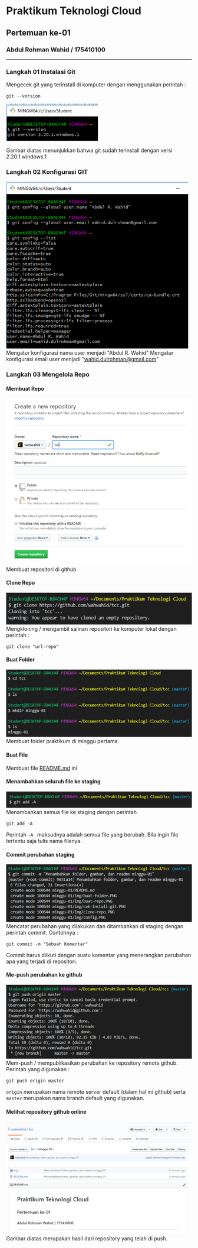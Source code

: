 # Praktikum Teknologi Cloud
## Pertemuan ke-01

###  Abdul Rohman Wahid / 175410100
--------------------------------

### Langkah 01 Instalasi Git
Mengecek git yang terinstall di komputer dengan menggunakan perintah :
```
git --version
```

![Cek Versi](./img/cek-install-git.PNG)

Gambar diatas menunjukkan bahwa git sudah terinstall dengan versi 2.20.1.windows.1

### Langkah 02 Konfigurasi GIT
![Konfigurasi](./img/config.PNG)
Mengatur konfigurasi nama user menjadi "Abdul R. Wahid"
Mengatur konfigurasi email user menjadi "wahid.dulrohman@gmail.com"

### Langkah 03 Mengelola Repo
#### Membuat Repo
![Membuat](./img/buat-repo.PNG)
Membuat repositori di github

#### Clone Repo
![Clone](./img/clone-repo.PNG)
Mengkloning / mengambil salinan repositori ke komputer lokal dengan perintah :
```
git clone "url-repo"
```

#### Buat Folder
![BuatFolder](./img/buat-folder.PNG)
Membuat folder praktikum di minggu pertama.

#### Buat File 
Membuat file [README.md](./README.md) ini

#### Menambahkan seluruh file ke staging
![BuatFolder](./img/git-add.PNG)
Menambahkan semua file ke staging dengan perintah
```
git add -A
```
Perintah `-A ` maksudnya adalah semua file yang berubah. Bila ingin file tertentu saja tulis nama filenya.

#### Commit perubahan staging
![BuatFolder](./img/git-commit.PNG)
Mencatat perubahan yang dilakukan dan ditambahkan di staging dengan perintah commit. Contohnya :
```
git commit -m "Sebuah Komentar"
```
Commit harus diikuti dengan suatu komentar yang menerangkan perubahan apa yang terjadi di repositori.

#### Me-push perubahan ke github
![BuatFolder](./img/git-push.PNG)
Mem-push / mempublikasikan perubahan ke repository remote github. Perintah yang digunakan :
```
git push origin master
```
`origin` merupakan nama remote server default (dalam hal ini github)
serta `master` merupakan nama branch default yang digunakan.

#### Melihat repository github online
![BuatFolder](./img/git-push-hasil.PNG)
Gambar diatas merupakan hasil dari repository yang telah di push.